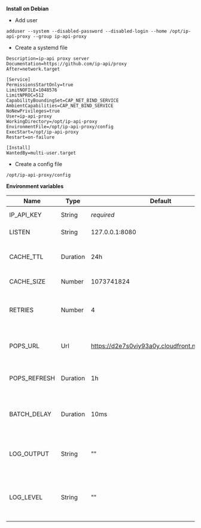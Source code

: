**Install on Debian**

- Add user

```adduser --system --disabled-password --disabled-login --home /opt/ip-api-proxy --group ip-api-proxy```

- Create a systemd file
```[Unit]
Description=ip-api proxy server
Documentation=https://github.com/ip-api/proxy
After=network.target

[Service]
PermissionsStartOnly=true
LimitNOFILE=1048576
LimitNPROC=512
CapabilityBoundingSet=CAP_NET_BIND_SERVICE
AmbientCapabilities=CAP_NET_BIND_SERVICE
NoNewPrivileges=true
User=ip-api-proxy
WorkingDirectory=/opt/ip-api-proxy
EnvironmentFile=/opt/ip-api-proxy/config
ExecStart=/opt/ip-api-proxy
Restart=on-failure

[Install]
WantedBy=multi-user.target
```

- Create a config file

```/opt/ip-api-proxy/config```


**Environment variables**

| Name         | Type     | Default                                         | Description |
| ------------ | -------- | ----------------------------------------------- | ----------- |
| IP_API_KEY   | String   | *required*                                      | ip-api.com key |
| LISTEN       | String   | 127.0.0.1:8080                                  | ip:port to listen on |
| CACHE_TTL    | Duration | 24h                                             | For how long to cache entries |
| CACHE_SIZE   | Number   | 1073741824                                      | In memory cache size |
| RETRIES      | Number   | 4                                               | How many times to retry backend requests |
| POPS_URL     | Url      | https://d2e7s0viy93a0y.cloudfront.net/pops.json | Endpoint to fetch server locations |
| POPS_REFRESH | Duration | 1h                                              | How often to refresh the server locations  |
| BATCH_DELAY  | Duration | 10ms                                            | Max delay before sending a batch to the backend |
| LOG_OUTPUT   | String   | ""                                              | Set to "console" for console friendly output |
| LOG_LEVEL    | String   | ""                                              | Can be set to "info", "warn" or "error" to reduce log output |
